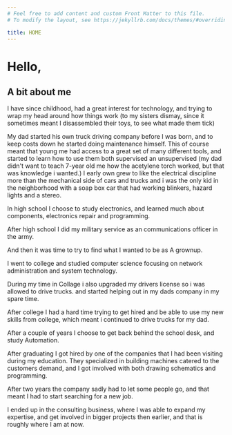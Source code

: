 ```yaml
---
# Feel free to add content and custom Front Matter to this file.
# To modify the layout, see https://jekyllrb.com/docs/themes/#overriding-theme-defaults

title: HOME
---
```


# Hello,
## A bit about me
I have since childhood, had a great interest for technology, and trying to wrap my head around how things work (to my sisters dismay, since it sometimes meant I disassembled their toys, to see what made them tick) 

My dad started his own truck driving company before I was born, and to keep costs down he started doing maintenance himself. This of course meant that young me had access to a great set of many different tools, and started to learn how to use them both supervised an unsupervised (my dad didn't want to teach 7-year old me how the acetylene torch worked, but that was knowledge i wanted.) I early own grew to like the electrical discipline more than the mechanical side of cars and trucks and i was the only kid in the neighborhood with a soap box car that had working blinkers, hazard lights and a stereo.

In high school I choose to study electronics, and learned much about components, electronics repair and programming.

After high school I did my military service as an communications officer in the army.

And then it was time to try to find what I wanted to be as A grownup.

I went to college and studied computer science focusing on network administration and system technology.

During my time in Collage i also upgraded my drivers license so i was allowed to drive trucks. and started helping out in my dads company in my spare time.

After college I had a hard time trying to get hired and be able to use my new skills from college, which meant i continued to drive trucks for my dad.

After a couple of years I choose to get back behind the school desk, and study Automation. 

After graduating I got hired by one of the companies that I had been visiting during my education. They specialized in building machines catered to the customers demand, and I got involved with both drawing schematics and programming.

After two years the company sadly had to let some people go, and that meant I had to start searching for a new job.

I ended up in the consulting business, where I was able to expand my expertise, and get involved in bigger projects then earlier, and that is roughly where I am at now.